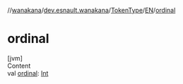 //[wanakana](../../../index.md)/[dev.esnault.wanakana](../../index.md)/[TokenType](../index.md)/[EN](index.md)/[ordinal](ordinal.md)



# ordinal  
[jvm]  
Content  
val [ordinal](ordinal.md): [Int](https://kotlinlang.org/api/latest/jvm/stdlib/kotlin/-int/index.html)  



